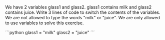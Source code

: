 We have 2 variables glass1 and glass2. glass1 contains milk and glass2 contains juice. Write 3 lines of code to switch the contents of the variables. We are not allowed to type the words "milk" or "juice". We are only allowed to use variables to solve this exercise.

´´´python
glass1 = "milk"
glass2 = "juice"
´´´
